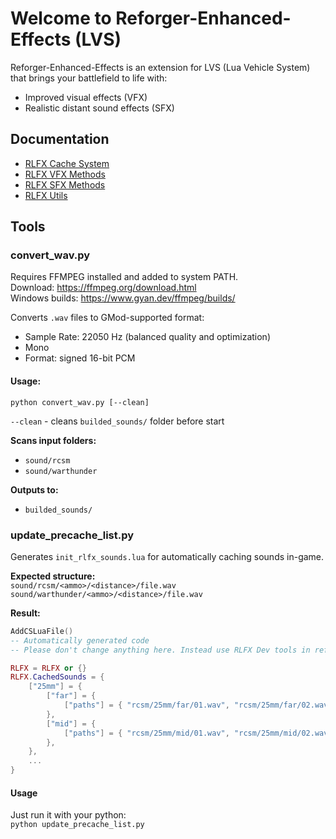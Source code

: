 # Welcome to Reforger-Enhanced-Effects (LVS)

Reforger-Enhanced-Effects is an extension for LVS (Lua Vehicle System) that brings your battlefield to life with:
- Improved visual effects (VFX)
- Realistic distant sound effects (SFX)

## Documentation
- [RLFX Cache System](./lua/reforger/shared/Readme.md)
- [RLFX VFX Methods](./lua/reforger/server/vfx.md)
- [RLFX SFX Methods](./lua/reforger/server/sfx.md)
- [RLFX Utils](./lua/reforger/server/utils.md)


## Tools
### convert_wav.py

Requires FFMPEG installed and added to system PATH.  
Download: https://ffmpeg.org/download.html  
Windows builds: https://www.gyan.dev/ffmpeg/builds/

Converts `.wav` files to GMod-supported format:
- Sample Rate: 22050 Hz (balanced quality and optimization)
- Mono
- Format: signed 16-bit PCM

#### Usage:  
```python convert_wav.py [--clean]```

`--clean` - cleans `builded_sounds/` folder before start

**Scans input folders:**
- `sound/rcsm`
- `sound/warthunder`

**Outputs to:**
- `builded_sounds/`

### update_precache_list.py

Generates `init_rlfx_sounds.lua` for automatically caching sounds in-game.

**Expected structure:**  
`sound/rcsm/<ammo>/<distance>/file.wav`  
`sound/warthunder/<ammo>/<distance>/file.wav`


**Result:**
```lua
AddCSLuaFile()
-- Automatically generated code
-- Please don't change anything here. Instead use RLFX Dev tools in reforger/shared/sh_reforger_rlfx_cacher.lua

RLFX = RLFX or {}
RLFX.CachedSounds = {
	["25mm"] = {
		["far"] = {
			["paths"] = { "rcsm/25mm/far/01.wav", "rcsm/25mm/far/02.wav", "rcsm/25mm/far/03.wav", "rcsm/25mm/far/04.wav", "rcsm/25mm/far/05.wav" },
		},
		["mid"] = {
			["paths"] = { "rcsm/25mm/mid/01.wav", "rcsm/25mm/mid/02.wav", "rcsm/25mm/mid/03.wav", "rcsm/25mm/mid/04.wav", "rcsm/25mm/mid/05.wav" },
		},
	},
    ...
}
```

#### Usage  
Just run it with your python:  
`python update_precache_list.py`